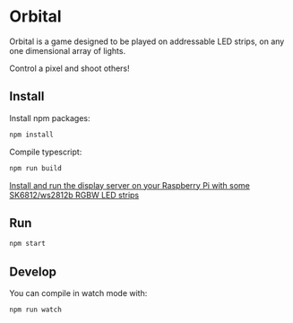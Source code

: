 Orbital
=======

Orbital is a game designed to be played on addressable LED strips, on any one dimensional array of lights.

Control a pixel and shoot others!

Install
-------

Install npm packages:

```sh
npm install
```

Compile typescript:

```sh
npm run build
```

[Install and run the display server on your Raspberry Pi with some SK6812/ws2812b RGBW LED strips](https://github.com/BinaryBrain/Rpi-SK6812-ws2812b-RGBW-http-server)

Run
---

```sh
npm start
```

Develop
-------

You can compile in watch mode with:

```sh
npm run watch
```
